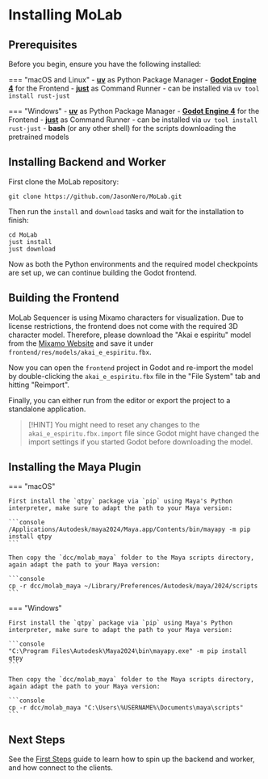 # Installing MoLab

## Prerequisites

Before you begin, ensure you have the following installed:

=== "macOS and Linux"
    - [**uv**](https://docs.astral.sh/uv/getting-started/installation/) as Python Package Manager
    - [**Godot Engine 4**](https://godotengine.org) for the Frontend
    - [**just**](https://github.com/casey/just) as Command Runner
        - can be installed via `uv tool install rust-just`

=== "Windows"
    - [**uv**](https://docs.astral.sh/uv/getting-started/installation/) as Python Package Manager
    - [**Godot Engine 4**](https://godotengine.org) for the Frontend
    - [**just**](https://github.com/casey/just) as Command Runner
        - can be installed via `uv tool install rust-just`
    - **bash** (or any other shell) for the scripts downloading the pretrained models

## Installing Backend and Worker

First clone the MoLab repository:

```console
git clone https://github.com/JasonNero/MoLab.git
```

Then run the `install` and `download` tasks and wait for the installation to finish:

```console
cd MoLab
just install
just download
```

Now as both the Python environments and the required model checkpoints are set up, we can continue building the Godot frontend.

## Building the Frontend

MoLab Sequencer is using Mixamo characters for visualization.
Due to license restrictions, the frontend does not come with the required 3D character model.
Therefore, please download the "Akai e espiritu" model from the [Mixamo Website](https://www.mixamo.com/#/?page=1&query=akai&type=Character) and save it under `frontend/res/models/akai_e_espiritu.fbx`.

Now you can open the `frontend` project in Godot and re-import the model by double-clicking the `akai_e_espiritu.fbx` file in the "File System" tab and hitting "Reimport".

Finally, you can either run from the editor or export the project to a standalone application.

> [!HINT]
> You might need to reset any changes to the `akai_e_espiritu.fbx.import` file since Godot might have changed the import settings if you started Godot before downloading the model.

## Installing the Maya Plugin

=== "macOS"

    First install the `qtpy` package via `pip` using Maya's Python interpreter, make sure to adapt the path to your Maya version:

    ```console
    /Applications/Autodesk/maya2024/Maya.app/Contents/bin/mayapy -m pip install qtpy
    ```

    Then copy the `dcc/molab_maya` folder to the Maya scripts directory, again adapt the path to your Maya version:

    ```console
    cp -r dcc/molab_maya ~/Library/Preferences/Autodesk/maya/2024/scripts
    ```

=== "Windows"

    First install the `qtpy` package via `pip` using Maya's Python interpreter, make sure to adapt the path to your Maya version:

    ```console
    "C:\Program Files\Autodesk\Maya2024\bin\mayapy.exe" -m pip install qtpy
    ```

    Then copy the `dcc/molab_maya` folder to the Maya scripts directory, again adapt the path to your Maya version:

    ```console
    cp -r dcc/molab_maya "C:\Users\%USERNAME%\Documents\maya\scripts"
    ```

## Next Steps

See the [First Steps](first-steps.md) guide to learn how to spin up the backend and worker, and how connect to the clients.
